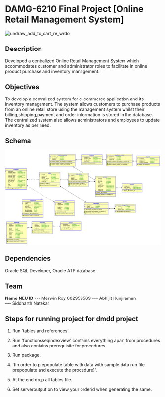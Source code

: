 # DAMG-6210 Final Project [Online Retail Management System]


![undraw_add_to_cart_re_wrdo](https://user-images.githubusercontent.com/46862684/196309265-1ad43977-7cdc-4b3d-880b-c021855eadba.svg)



## Description
Developed a centralized Online Retail Management System which accommodates customer and administrator roles to facilitate in online product purchase and inventory management.

## Objectives
To develop a centralized system for e-commerce application and its inventory management. The system allows customers to purchase products from an online retail store using the management system whilst their billing,shipping,payment and order information is stored in the database. The centralized system also allows administrators and employees to update inventory as per need.

## Schema
![<# alt text #>](Online%20retail%20ER.png "Online retail ER.png")

## Dependencies
Oracle SQL Developer, Oracle ATP database

## Team
**Name**			                    **NEU ID**
--- Merwin Roy			              002959569
--- Abhijit Kunjiraman	
--- Siddharth Natekar	


## Steps for running project for dmdd project
1. Run 'tables and references'.

2. Run 'functionsseqindexview' contains everything apart from procedures and also contains prerequisite for procedures.

3. Run package.

4. '(In order to prepopulate table with data with sample data run file prepopulate and execute the procedure)'.

5. At the end drop all tables file.

6. Set serveroutput on to view your orderid when generating the same.

